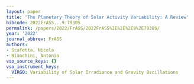 ```yaml
---
layout: paper
title: 'The Planetary Theory of Solar Activity Variability: A Review'
bibcode: 2022FrASS...9.7930S
permalink: /papers/2022/FrASS/2022FrASS%2E%2E%2E9%2E7930S/
year: '2022'
journal_abbrev: FrASS
authors:
- Scafetta, Nicola
- Bianchini, Antonio
vso_source_keys: {}
vso_instrument_keys:
  VIRGO: Variability of Solar Irradiance and Gravity Oscillations
---
```

